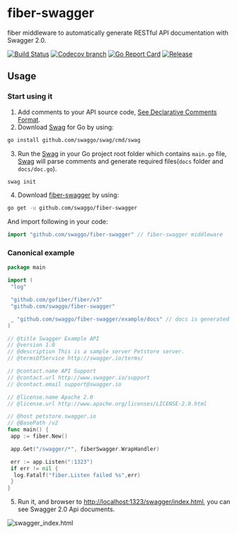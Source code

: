 # fiber-swagger

fiber middleware to automatically generate RESTful API documentation with Swagger 2.0.

[![Build Status](https://github.com/swaggo/fiber-swagger/actions/workflows/ci.yml/badge.svg?branch=master)](https://github.com/features/actions)
[![Codecov branch](https://img.shields.io/codecov/c/github/swaggo/fiber-swagger/master.svg)](https://codecov.io/gh/swaggo/fiber-swagger)
[![Go Report Card](https://goreportcard.com/badge/github.com/swaggo/fiber-swagger)](https://goreportcard.com/report/github.com/swaggo/fiber-swagger)
[![Release](https://img.shields.io/github/release/swaggo/fiber-swagger.svg?style=flat-square)](https://github.com/swaggo/fiber-swagger/releases)

## Usage

### Start using it

1. Add comments to your API source code, [See Declarative Comments Format](https://github.com/swaggo/swag#declarative-comments-format).
2. Download [Swag](https://github.com/swaggo/swag) for Go by using:

```sh
go install github.com/swaggo/swag/cmd/swag
```

3. Run the [Swag](https://github.com/swaggo/swag) in your Go project root folder which contains `main.go` file, [Swag](https://github.com/swaggo/swag) will parse comments and generate required files(`docs` folder and `docs/doc.go`).

```sh
swag init
```

4. Download [fiber-swagger](https://github.com/swaggo/fiber-swagger) by using:

```sh
go get -u github.com/swaggo/fiber-swagger
```

And import following in your code:

```go
import "github.com/swaggo/fiber-swagger" // fiber-swagger middleware
```

### Canonical example

```go
package main

import (
 "log"

 "github.com/gofiber/fiber/v3"
 "github.com/swaggo/fiber-swagger"

 _ "github.com/swaggo/fiber-swagger/example/docs" // docs is generated by Swag CLI, you have to import it.
)

// @title Swagger Example API
// @version 1.0
// @description This is a sample server Petstore server.
// @termsOfService http://swagger.io/terms/

// @contact.name API Support
// @contact.url http://www.swagger.io/support
// @contact.email support@swagger.io

// @license.name Apache 2.0
// @license.url http://www.apache.org/licenses/LICENSE-2.0.html

// @host petstore.swagger.io
// @BasePath /v2
func main() {
 app := fiber.New()

 app.Get("/swagger/*", fiberSwagger.WrapHandler)

 err := app.Listen(":1323")
 if err != nil {
  log.Fatalf("fiber.Listen failed %s",err)
 }
}

```

5. Run it, and browser to <http://localhost:1323/swagger/index.html>, you can see Swagger 2.0 Api documents.

![swagger_index.html](https://user-images.githubusercontent.com/8943871/36250587-40834072-1279-11e8-8bb7-02a2e2fdd7a7.png)
